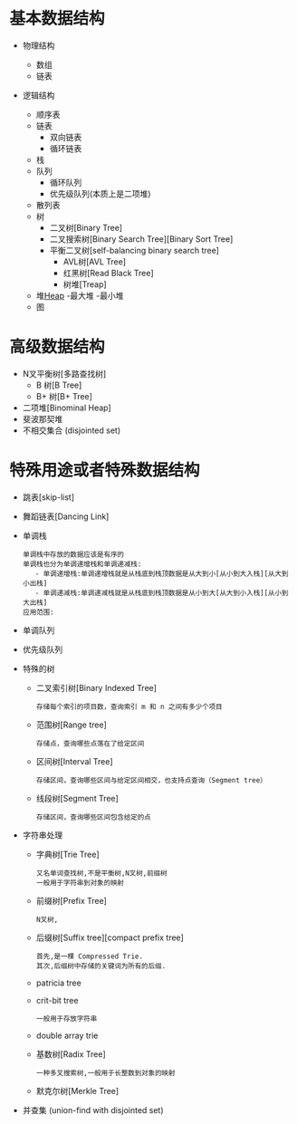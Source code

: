 # 基本数据结构

* 物理结构
    - 数组
    - 链表
    
* 逻辑结构
    - 顺序表
    - 链表
        - 双向链表
        - 循环链表
    - 栈
    - 队列
        - 循环队列
        - 优先级队列(本质上是二项堆)
    - 散列表
    - 树
        - 二叉树[Binary Tree]
        - 二叉搜索树[Binary Search Tree][Binary Sort Tree]
        - 平衡二叉树[self-balancing binary search tree]
            - AVL树[AVL Tree]
            - 红黑树[Read Black Tree]
            - 树堆[Treap]
    - 堆[Heap](以数组的方式存储树的结构)
        -最大堆
        -最小堆
    - 图

# 高级数据结构

 - N叉平衡树[多路查找树]
    - B  树[B Tree]
    - B+ 树[B+ Tree]
 - 二项堆[Binominal Heap]
 - 斐波那契堆
 - 不相交集合 (disjointed set)

# 特殊用途或者特殊数据结构
    
- 跳表[skip-list]


- 舞蹈链表[Dancing Link]


- 单调栈
  ```
  单调栈中存放的数据应该是有序的
  单调栈也分为单调递增栈和单调递减栈:
     - 单调递增栈:单调递增栈就是从栈底到栈顶数据是从大到小[从小到大入栈][从大到小出栈]
     - 单调递减栈:单调递减栈就是从栈底到栈顶数据是从小到大[从大到小入栈][从小到大出栈]
  应用范围:
  
  ```
    
- 单调队列
        

- 优先级队列
        
- 特殊的树
    - 二叉索引树[Binary Indexed Tree]
      ```
      存储每个索引的项目数，查询索引 m 和 n 之间有多少个项目
      ```
    - 范围树[Range tree]
      ```
      存储点，查询哪些点落在了给定区间
      ```
    - 区间树[Interval Tree]
      ```
      存储区间，查询哪些区间与给定区间相交，也支持点查询（Segment tree）
      ```
    - 线段树[Segment Tree]
      ```
      存储区间，查询哪些区间包含给定的点
      ```
    
- 字符串处理
    - 字典树[Trie Tree]
      ```
      又名单词查找树,不是平衡树,N叉树,前缀树
      一般用于字符串到对象的映射
      ```
    - 前缀树[Prefix Tree]
      ```
      N叉树,
      ```
    - 后缀树[Suffix tree][compact prefix tree]
      ```
      首先,是一棵 Compressed Trie.
      其次,后缀树中存储的关键词为所有的后缀.
      ```
    - patricia tree
    - crit-bit tree
      ```
      一般用于存放字符串
      ```
    - double array trie
 
    - 基数树[Radix Tree]
      ```
      一种多叉搜索树,一般用于长整数到对象的映射
      ```
    
    - 默克尔树[Merkle Tree]

- 并查集 (union-find with disjointed set)

